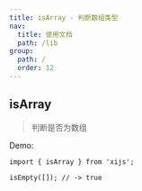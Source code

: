 ```yaml
---
title: isArray - 判断数组类型
nav:
  title: 使用文档
  path: /lib
group:
  path: /
  order: 12
---
```


## isArray

> 判断是否为数组

Demo:

```tsx | pure
import { isArray } from 'xijs';

isEmpty([]); // -> true
```
